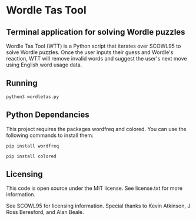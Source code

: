 # Wordle Tas Tool
## Terminal application for solving Wordle puzzles

Wordle Tas Tool (WTT) is a Python script that iterates over SCOWL95 to solve Wordle puzzles.
Once the user inputs their guess and Wordle's reaction, WTT will remove invalid words and
suggest the user's next move using English word usage data.

## Running

`python3 wordletas.py`

## Python Dependancies

This project requires the packages wordfreq and colored. You can use the following commands
to install them:
```
pip install wordfreq
```
```
pip install colored
```

## Licensing

This code is open source under the MIT license. See license.txt for more information.

See SCOWL95 for licensing information. Special thanks to Kevin Atkinson, J Ross Beresford, and
Alan Beale.
